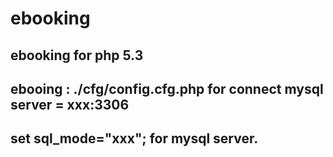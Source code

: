 # ebooking
ebooking for php 5.3
------
ebooing : ./cfg/config.cfg.php for connect mysql server = xxx:3306
------
set sql_mode="xxx"; for mysql server.
------
